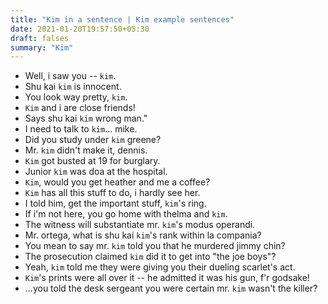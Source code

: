 ```yaml
---
title: "Kim in a sentence | Kim example sentences"
date: 2021-01-20T19:57:50+05:30
draft: falses
summary: "Kim"
---
```

- Well, i saw you -- `kim`.
- Shu kai `kim` is innocent.
- You look way pretty, `kim`.
- `Kim` and i are close friends!
- Says shu kai `kim` wrong man."
- I need to talk to `kim`... mike.
- Did you study under `kim` greene?
- Mr. `kim` didn't make it, dennis.
- `Kim` got busted at 19 for burglary.
- Junior `kim` was doa at the hospital.
- `Kim`, would you get heather and me a coffee?
- `Kim` has all this stuff to do, i hardly see her.
- I told him, get the important stuff, `kim`'s ring.
- If i'm not here, you go home with thelma and `kim`.
- The witness will substantiate mr. `kim`'s modus operandi.
- Mr. ortega, what is shu kai `kim`'s rank within la compania?
- You mean to say mr. `kim` told you that he murdered jimmy chin?
- The prosecution claimed `kim` did it to get into "the joe boys"?
- Yeah, `kim` told me they were giving you their dueling scarlet's act.
- `Kim`'s prints were all over it -- he admitted it was his gun, f'r godsake!
- ...you told the desk sergeant you were certain mr. `kim` wasn't the killer?
                 
